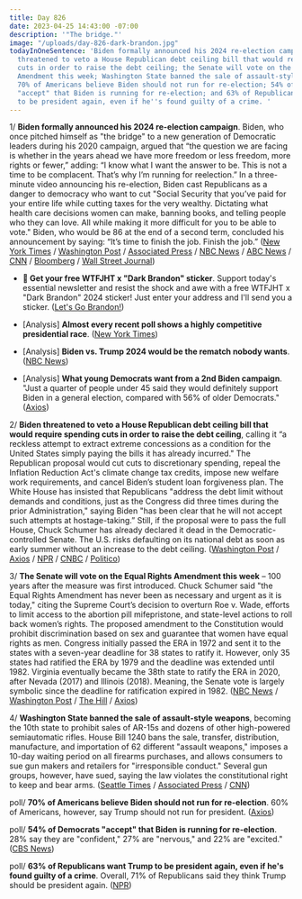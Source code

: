 ```yaml
---
title: Day 826
date: 2023-04-25 14:43:00 -07:00
description: '"The bridge."'
image: "/uploads/day-826-dark-brandon.jpg"
todayInOneSentence: 'Biden formally announced his 2024 re-election campaign; Biden
  threatened to veto a House Republican debt ceiling bill that would require spending
  cuts in order to raise the debt ceiling; the Senate will vote on the Equal Rights
  Amendment this week; Washington State banned the sale of assault-style weapons;
  70% of Americans believe Biden should not run for re-election; 54% of Democrats
  "accept" that Biden is running for re-election; and 63% of Republicans want Trump
  to be president again, even if he''s found guilty of a crime. '
---
```


1/ **Biden formally announced his 2024 re-election campaign**. Biden, who once pitched himself as "the bridge" to a new generation of Democratic leaders during his 2020 campaign, argued that “the question we are facing is whether in the years ahead we have more freedom or less freedom, more rights or fewer,” adding: “I know what I want the answer to be. This is not a time to be complacent. That’s why I’m running for reelection.” In a three-minute video announcing his re-election, Biden cast Republicans as a danger to democracy who want to cut "Social Security that you’ve paid for your entire life while cutting taxes for the very wealthy. Dictating what health care decisions women can make, banning books, and telling people who they can love. All while making it more difficult for you to be able to vote." Biden, who would be 86 at the end of a second term, concluded his announcement by saying: “It’s time to finish the job. Finish the job.” ([New York Times](https://www.nytimes.com/2023/04/25/us/politics/biden-running-2024-president.html) / [Washington Post](https://www.washingtonpost.com/politics/2023/04/25/biden-running-president-2024/) / [Associated Press](https://apnews.com/article/joe-biden-election-2024-president-democrats-trump-9c72115656855da89a41cac3f79aa65b) / [NBC News](https://www.nbcnews.com/politics/2024-election/-joe-biden-president-election-2024-campaign-announcement-rcna80990) / [ABC News](https://abcnews.go.com/Politics/joe-biden-running-reelection-2024-setting-trump-rematch/story?id=98801535) / [CNN](https://www.cnn.com/2023/04/25/politics/biden-candidates-2024-field/index.html) / [Bloomberg](https://www.bloomberg.com/news/articles/2023-03-28/2024-candidates-here-s-who-s-running-for-president-unafraid-of-trump?srnd=premium&sref=MIBMEEoj) / [Wall Street Journal](https://www.wsj.com/articles/joe-biden-2024-presidential-re-election-campaign-87ef002b?mod=hp_lead_pos5))

* **🚨 Get your free WTFJHT x "Dark Brandon" sticker**. Support today's essential newsletter and resist the shock and awe with a free WTFJHT x "Dark Brandon" 2024 sticker! Just enter your address and I'll send you a sticker. ([Let's Go Brandon!](https://wtfjht.gumroad.com/l/wtfjht-dark-brandon-sticker-2024))

* \[Analysis\] **Almost every recent poll shows a highly competitive presidential race**. ([New York Times](https://www.nytimes.com/2023/04/25/upshot/polls-biden-trump-2024.html))

* \[Analysis\] **Biden vs. Trump 2024 would be the rematch nobody wants**. ([NBC News](https://www.nbcnews.com/politics/2024-election/biden-vs-trump-2024-rematch-nobody-wants-rcna80933))

* \[Analysis\] **What young Democrats want from a 2nd Biden campaign**. "Just a quarter of people under 45 said they would definitely support Biden in a general election, compared with 56% of older Democrats." ([Axios](https://www.axios.com/2023/04/25/young-democrats-biden-2024-election))

2/ **Biden threatened to veto a House Republican debt ceiling bill that would require spending cuts in order to raise the debt ceiling**, calling it “a reckless attempt to extract extreme concessions as a condition for the United States simply paying the bills it has already incurred." The Republican proposal would cut cuts to discretionary spending, repeal the Inflation Reduction Act's climate change tax credits, impose new welfare work requirements, and cancel Biden’s student loan forgiveness plan. The White House has insisted that Republicans "address the debt limit without demands and conditions, just as the Congress did three times during the prior Administration," saying Biden "has been clear that he will not accept such attempts at hostage-taking.” Still, if the proposal were to pass the full House, Chuck Schumer has already declared it dead in the Democratic-controlled Senate. The U.S. risks defaulting on its national debt as soon as early summer without an increase to the debt ceiling. ([Washington Post](https://www.washingtonpost.com/politics/2023/04/25/biden-veto-republican-debt-ceiling-bill/) / [Axios](https://www.axios.com/2023/04/25/biden-veto-gop-debt-ceiling-bill-mccarthy) / [NPR](https://www.npr.org/2023/04/25/1171800296/debt-ceiling-bill-house-republicans-vote) / [CNBC](https://www.cnbc.com/2023/04/25/debt-ceiling-gop-bill-faces-test-as-default-risk-grows.html) / [Politico](https://www.politico.com/news/2023/04/22/white-house-debt-ceiling-mccarthy-00093318))

3/ **The Senate will vote on the Equal Rights Amendment this week** – 100 years after the measure was first introduced. Chuck Schumer said "the Equal Rights Amendment has never been as necessary and urgent as it is today," citing the Supreme Court’s decision to overturn Roe v. Wade, efforts to limit access to the abortion pill mifepristone, and state-level actions to roll back women’s rights. The proposed amendment to the Constitution would prohibit discrimination based on sex and guarantee that women have equal rights as men. Congress initially passed the ERA in 1972 and sent it to the states with a seven-year deadline for 38 states to ratify it. However, only 35 states had ratified the ERA by 1979 and the deadline was extended until 1982. Virginia eventually became the 38th state to ratify the ERA in 2020, after Nevada (2017) and Illinois (2018). Meaning, the Senate vote is largely symbolic since the deadline for ratification expired in 1982. ([NBC News](https://www.nbcnews.com/politics/congress/senate-will-vote-equal-rights-amendment-week-schumer-says-rcna81314) / [Washington Post](https://www.washingtonpost.com/politics/2023/04/24/era-schumer-senate-vote/) / [The Hill](https://thehill.com/homenews/senate/3970212-schumer-says-senate-will-hold-vote-on-equal-rights-amendment-this-week/) / [Axios](https://www.axios.com/2023/04/25/senate-vote-equal-rights-amendment-100-years))

4/ **Washington State banned the sale of assault-style weapons**, becoming the 10th state to prohibit sales of AR-15s and dozens of other high-powered semiautomatic rifles. House Bill 1240 bans the sale, transfer, distribution, manufacture, and importation of 62 different "assault weapons," imposes a 10-day waiting period on all firearms purchases, and allows consumers to sue gun makers and retailers for "irresponsible conduct." Several gun groups, however, have sued, saying the law violates the constitutional right to keep and bear arms. ([Seattle Times](https://www.seattletimes.com/seattle-news/politics/wa-bans-sale-of-ar-15s-and-other-semiautomatic-rifles-effective-immediately/) / [Associated Press](https://apnews.com/article/inslee-gun-assault-weapons-ban-washington-c2f1efd5907ed3141d81b81c5bdfa77d) / [CNN](https://www.cnn.com/2023/04/25/politics/inslee-washington-assault-style-weapons-ban/index.html))

poll/ **70% of Americans believe Biden should not run for re-election**. 60% of Americans, however, say Trump should not run for president. ([Axios](https://www.axios.com/2023/04/25/2024-trump-biden-presidential-rematch))

poll/ **54% of Democrats "accept" that Biden is running for re-election**. 28% say they are "confident," 27% are "nervous," and 22% are "excited." ([CBS News](https://www.cbsnews.com/news/democrats-biden-reelection-bid-acceptance-more-than-excitement-poll-2023-04-24/))

poll/ **63% of Republicans want Trump to be president again, even if he's found guilty of a crime**. Overall, 71% of Republicans said they think Trump should be president again. ([NPR](https://www.npr.org/2023/04/25/1171660997/poll-republicans-trump-president-convicted-crime))